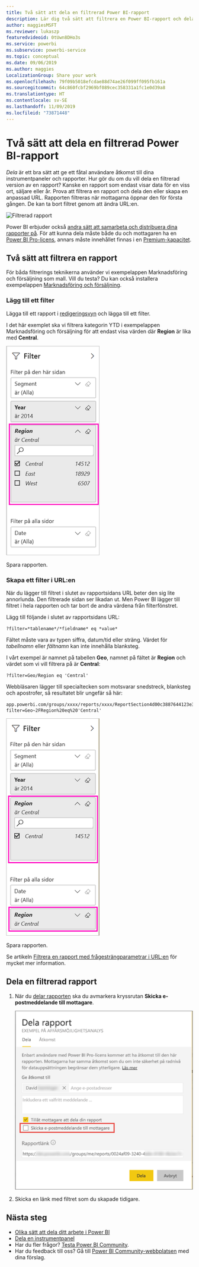 ```yaml
---
title: Två sätt att dela en filtrerad Power BI-rapport
description: Lär dig två sätt att filtrera en Power BI-rapport och dela den med medarbetare i organisationen.
author: maggiesMSFT
ms.reviewer: lukaszp
featuredvideoid: 0tUwn8DHo3s
ms.service: powerbi
ms.subservice: powerbi-service
ms.topic: conceptual
ms.date: 09/06/2019
ms.author: maggies
LocalizationGroup: Share your work
ms.openlocfilehash: 79f09b5018efcdae88d74ae26f099ff095fb161a
ms.sourcegitcommit: 64c860fcbf2969bf089cec358331a1fc1e0d39a8
ms.translationtype: HT
ms.contentlocale: sv-SE
ms.lasthandoff: 11/09/2019
ms.locfileid: "73871448"
---
```

# <a name="two-ways-to-share-a-filtered-power-bi-report"></a>Två sätt att dela en filtrerad Power BI-rapport
*Dela* är ett bra sätt att ge ett fåtal användare åtkomst till dina instrumentpaneler och rapporter. Hur gör du om du vill dela en filtrerad version av en rapport? Kanske en rapport som endast visar data för en viss ort, säljare eller år. Prova att filtrera en rapport och dela den eller skapa en anpassad URL. Rapporten filtreras när mottagarna öppnar den för första gången. De kan ta bort filtret genom att ändra URL:en. 

![Filtrerad rapport](media/service-share-reports/power-bi-share-filter-pane-report.png)

Power BI erbjuder också [andra sätt att samarbeta och distribuera dina rapporter på](service-how-to-collaborate-distribute-dashboards-reports.md). För att kunna dela måste både du och mottagaren ha en [Power BI Pro-licens](service-features-license-type.md), annars måste innehållet finnas i en [Premium-kapacitet](service-premium-what-is.md). 

## <a name="two-ways-to-filter-a-report"></a>Två sätt att filtrera en rapport

För båda filtrerings teknikerna använder vi exempelappen Marknadsföring och försäljning som mall. Vill du testa? Du kan också installera exempelappen [Marknadsföring och försäljning](https://appsource.microsoft.com/product/power-bi/microsoft-retail-analysis-sample.salesandmarketingsample?tab=Overview).

### <a name="set-a-filter"></a>Lägg till ett filter

Lägga till ett rapport i [redigeringsvyn](consumer/end-user-reading-view.md) och lägga till ett filter.

I det här exemplet ska vi filtrera kategorin YTD i exempelappen Marknadsföring och försäljning för att endast visa värden där **Region** är lika med **Central**. 
 
![Rapportfilterfönstret](media/service-share-reports/power-bi-share-report-filter.png)

Spara rapporten.

### <a name="create-a-filter-in-the-url"></a>Skapa ett filter i URL:en

När du lägger till filtret i slutet av rapportsidans URL beter den sig lite annorlunda. Den filtrerade sidan ser likadan ut. Men Power BI lägger till filtret i hela rapporten och tar bort de andra värdena från filterfönstret.  

Lägg till följande i slutet av rapportsidans URL:
   
    ?filter=*tablename*/*fieldname* eq *value*
   
Fältet måste vara av typen siffra, datum/tid eller sträng. Värdet för *tabellnamn* eller *fältnamn* kan inte innehålla blanksteg.
   
I vårt exempel är namnet på tabellen **Geo**, namnet på fältet är **Region** och värdet som vi vill filtrera på är **Central**:
   
    ?filter=Geo/Region eq 'Central'

Webbläsaren lägger till specialtecken som motsvarar snedstreck, blanksteg och apostrofer, så resultatet blir ungefär så här:
   
    app.powerbi.com/groups/xxxx/reports/xxxx/ReportSection4d00c3887644123e310e?filter=Geo~2FRegion%20eq%20'Central'

![Rapport med URL-filter](media/service-share-reports/power-bi-share-report-filter-url.png)

Spara rapporten.

Se artikeln [Filtrera en rapport med frågesträngparametrar i URL:en](service-url-filters.md) för mycket mer information.

## <a name="share-the-filtered-report"></a>Dela en filtrerad rapport

1. När du [delar rapporten](service-share-dashboards.md) ska du avmarkera kryssrutan **Skicka e-postmeddelande till mottagare**.

    ![Dialogrutan Dela rapport](media/service-share-reports/power-bi-share-report-dialog.png)

4. Skicka en länk med filtret som du skapade tidigare.

## <a name="next-steps"></a>Nästa steg
* [Olika sätt att dela ditt arbete i Power BI](service-how-to-collaborate-distribute-dashboards-reports.md)
* [Dela en instrumentpanel](service-share-dashboards.md)
* Har du fler frågor? [Testa Power BI Community](https://community.powerbi.com/).
* Har du feedback till oss? Gå till [Power BI Community-webbplatsen](https://community.powerbi.com/) med dina förslag.

